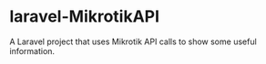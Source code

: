 # laravel-MikrotikAPI
A Laravel project that uses Mikrotik API calls to show some useful information.
